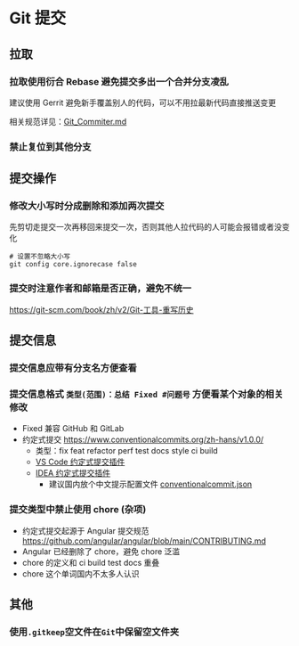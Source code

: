 # Git 提交

## 拉取

### 拉取使用衍合 Rebase 避免提交多出一个合并分支凌乱

建议使用 Gerrit 避免新手覆盖别人的代码，可以不用拉最新代码直接推送变更

相关规范详见：[Git_Commiter.md](Git_Commiter.md)


### 禁止复位到其他分支


## 提交操作

### 修改大小写时分成删除和添加两次提交

先剪切走提交一次再移回来提交一次，否则其他人拉代码的人可能会报错或者没变化
```
# 设置不忽略大小写
git config core.ignorecase false
```


### 提交时注意作者和邮箱是否正确，避免不统一

https://git-scm.com/book/zh/v2/Git-工具-重写历史


## 提交信息

### 提交信息应带有分支名方便查看

### 提交信息格式 `类型(范围)：总结 Fixed #问题号` 方便看某个对象的相关修改

- Fixed 兼容 GitHub 和 GitLab
- 约定式提交 https://www.conventionalcommits.org/zh-hans/v1.0.0/
  - 类型：fix feat refactor perf test docs style ci build
  - [VS Code 约定式提交插件](https://marketplace.visualstudio.com/items?itemName=vivaxy.vscode-conventional-commits)
  - [IDEA 约定式提交插件](https://plugins.jetbrains.com/plugin/13389-conventional-commit)
    - 建议国内放个中文提示配置文件 [conventionalcommit.json](conventionalcommit.json)

### 提交类型中禁止使用 chore (杂项)
- 约定式提交起源于 Angular 提交规范 https://github.com/angular/angular/blob/main/CONTRIBUTING.md
- Angular 已经删除了 chore，避免 chore 泛滥
- chore 的定义和 ci build test docs 重叠
- chore 这个单词国内不太多人认识

## 其他

### 使用`.gitkeep`空文件在`Git`中保留空文件夹
